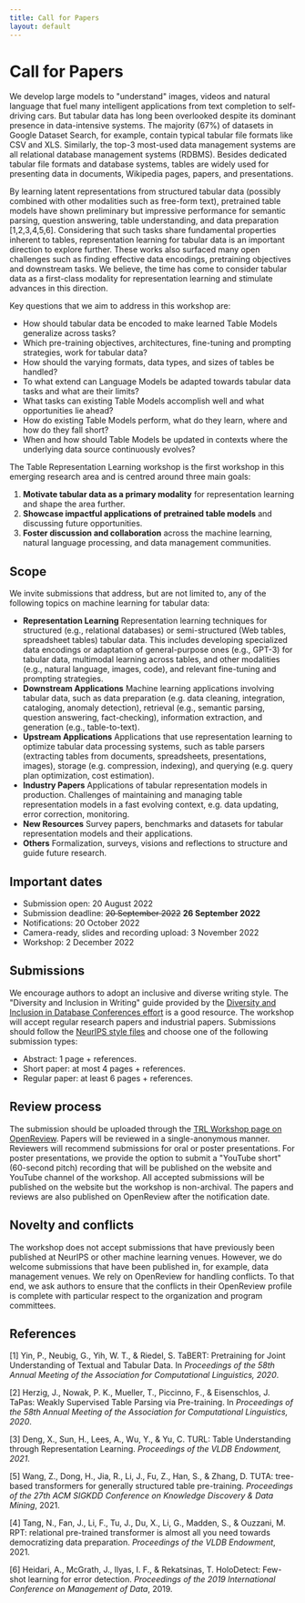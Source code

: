 ```yaml
---
title: Call for Papers
layout: default
---
```


# Call for Papers

We develop large models to "understand" images, videos and natural language that fuel many
intelligent applications from text completion to self-driving cars. But tabular data has long been
overlooked despite its dominant presence in data-intensive systems. The majority (67%) of datasets
in Google Dataset Search, for example, contain typical tabular file formats like CSV and XLS.
Similarly, the top-3 most-used data management systems are all relational database management
systems (RDBMS). Besides dedicated tabular file formats and database systems, tables are widely
used for presenting data in documents, Wikipedia pages, papers, and presentations.

By learning latent representations from structured tabular data (possibly combined with other modalities
such as free-form text), pretrained table models have shown preliminary but impressive performance
for semantic parsing, question answering, table understanding, and data preparation [1,2,3,4,5,6]. Considering that such tasks share fundamental properties inherent to tables, representation
learning for tabular data is an important direction to explore further. These works also
surfaced many open challenges such as finding effective data encodings, pretraining objectives and
downstream tasks. We believe, the time has come to consider tabular data as a first-class modality for representation learning and stimulate advances in this direction.

Key questions that we aim to address in this workshop are:
- How should tabular data be encoded to make learned Table Models generalize across tasks?
- Which pre-training objectives, architectures, fine-tuning and prompting strategies, work for tabular data?
- How should the varying formats, data types, and sizes of tables be handled?
- To what extend can Language Models be adapted towards tabular data tasks and what are their limits?
- What tasks can existing Table Models accomplish well and what opportunities lie ahead?
- How do existing Table Models perform, what do they learn, where and how do they fall short?
- When and how should Table Models be updated in contexts where the underlying data source continuously evolves?

The Table Representation Learning workshop is the first workshop in this emerging research area and is centred around three main goals:

1) **Motivate tabular data as a primary modality** for representation learning and shape the area further.
2) **Showcase impactful applications of pretrained table models** and discussing future opportunities.
3) **Foster discussion and collaboration** across the machine learning, natural language processing, and data management communities.


## Scope

We invite submissions that address, but are not limited to, any of the following topics on machine learning for tabular data:
- **Representation Learning** Representation learning techniques for structured (e.g., relational databases) or semi-structured (Web tables, spreadsheet tables) tabular data. This includes developing specialized data encodings or adaptation of general-purpose ones (e.g., GPT-3) for tabular data, multimodal learning across tables, and other modalities (e.g., natural language, images, code), and relevant fine-tuning and prompting strategies.
- **Downstream Applications** Machine learning applications involving tabular data, such as data preparation (e.g. data cleaning, integration, cataloging, anomaly detection), retrieval (e.g., semantic parsing, question answering, fact-checking), information extraction, and generation (e.g., table-to-text).
- **Upstream Applications** Applications that use representation learning to optimize tabular data processing systems, such as table parsers (extracting tables from documents, spreadsheets, presentations, images), storage (e.g. compression, indexing), and querying (e.g. query plan optimization, cost estimation).
- **Industry Papers** Applications of tabular representation models in production. Challenges of maintaining and managing table representation models in a fast evolving context, e.g. data updating, error correction, monitoring.
- **New Resources** Survey papers, benchmarks and datasets for tabular representation models and their applications.
- **Others** Formalization, surveys, visions and reflections to structure and guide future research.


## Important dates
- Submission open: 20 August 2022
- Submission deadline: <s>20 September 2022</s> <b>26 September 2022</b>
- Notifications: 20 October 2022
- Camera-ready, slides and recording upload: 3 November 2022
- Workshop: 2 December 2022


## Submissions
We encourage authors to adopt an inclusive and diverse writing style. The "Diversity and Inclusion in Writing" guide provided by the <a href="https://dbdni.github.io/pages/inclusivewriting.html" target="blank">Diversity and Inclusion in Database Conferences effort</a> is a good resource. The workshop will accept regular research papers and industrial papers. Submissions should follow the <a href="https://neurips.cc/Conferences/2022/PaperInformation/StyleFiles" target="blank">NeurIPS style files</a> and choose one of the following submission types:
- Abstract: 1 page + references.
- Short paper: at most 4 pages + references.
- Regular paper: at least 6 pages + references.


## Review process

The submission should be uploaded through the <a href="https://openreview.net/group?id=NeurIPS.cc/2022/Workshop/TRL" target="blank">TRL Workshop page on OpenReview</a>. Papers will be reviewed in a single-anonymous manner. Reviewers will recommend submissions for oral or poster presentations. For poster presentations, we provide the option to submit a "YouTube short" (60-second pitch) recording that will be published on the website and YouTube channel of the workshop. All accepted submissions will be published on the website but the workshop is non-archival. The papers and reviews are also published on OpenReview after the notification date.


## Novelty and conflicts

The workshop does not accept submissions that have previously been published at NeurIPS or other machine learning venues. However, we do welcome submissions that have been published in, for example, data management venues. We rely on OpenReview for handling conflicts. To that end, we ask authors to ensure that the conflicts in their OpenReview profile is complete with particular respect to the organization and program committees.


## References

[1] Yin, P., Neubig, G., Yih, W. T., & Riedel, S. TaBERT: Pretraining for Joint Understanding of Textual and Tabular Data. In *Proceedings of the 58th Annual Meeting of the Association for Computational Linguistics, 2020*.

[2] Herzig, J., Nowak, P. K., Mueller, T., Piccinno, F., & Eisenschlos, J. TaPas: Weakly Supervised Table Parsing via Pre-training. In *Proceedings of the 58th Annual Meeting of the Association for Computational Linguistics, 2020*.

[3] Deng, X., Sun, H., Lees, A., Wu, Y., & Yu, C. TURL: Table Understanding through Representation Learning. *Proceedings of the VLDB Endowment, 2021*.

[5] Wang, Z., Dong, H., Jia, R., Li, J., Fu, Z., Han, S., & Zhang, D. TUTA: tree-based transformers for generally structured table pre-training. *Proceedings of the 27th ACM SIGKDD Conference on Knowledge Discovery & Data Mining*, 2021.

[4] Tang, N., Fan, J., Li, F., Tu, J., Du, X., Li, G., Madden, S., & Ouzzani, M. RPT: relational pre-trained transformer is almost all you need towards democratizing data preparation. *Proceedings of the VLDB Endowment*, 2021.

[6] Heidari, A., McGrath, J., Ilyas, I. F., & Rekatsinas, T. HoloDetect: Few-shot learning for error detection. *Proceedings of the 2019 International Conference on Management of Data*, 2019.

